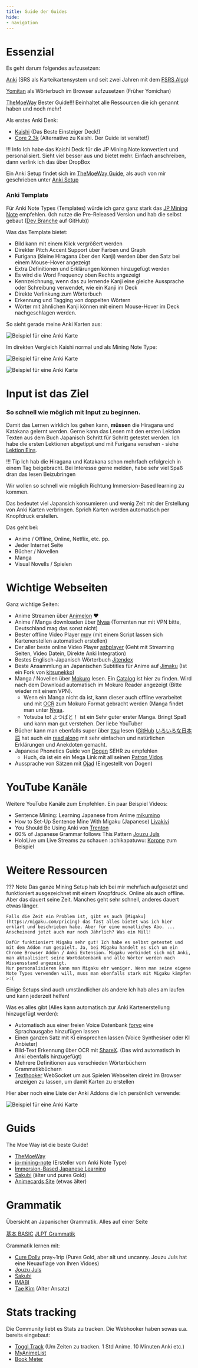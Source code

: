 ```yaml
---
title: Guide der Guides
hide:
- navigation
---
```


# Essenzial

Es geht darum folgendes aufzusetzen:

[Anki](https://apps.ankiweb.net/) (SRS als Karteikartensystem und seit zwei Jahren mit dem [FSRS Algo](https://faqs.ankiweb.net/what-spaced-repetition-algorithm.html))

[Yomitan](https://yomitan.wiki/) als Wörterbuch im Browser aufzusetzen (Früher Yomichan)

[TheMoeWay](https://learnjapanese.moe/resources/) Bester Guide!!! Beinhaltet alle Ressourcen die ich genannt haben und noch mehr! 

Als erstes Anki Denk:

- [Kaishi](https://ankiweb.net/shared/info/1196762551) (Das Beste Einsteiger Deck!)
- [Core 2.3k](https://anacreondjt.gitlab.io/docs/coredeck/) (Alternative zu Kaishi. Der Guide ist veraltet!)

!!! Info
    Ich habe das Kaishi Deck für die JP Mining Note konvertiert und personalisiert. Sieht viel besser aus und bietet mehr.
    Einfach anschreiben, dann verlink ich das über DropBox 

Ein Anki Setup findet sich im [TheMoeWay Guide](https://learnjapanese.moe/guide/#quick-anki-setup), als auch von mir geschrieben unter [Anki Setup](../setup/AnkiSetup.md)

### Anki Template

Für Anki Note Types (Templates) würde ich ganz ganz stark das [JP Mining Note](https://arbyste.github.io/jp-mining-note/) empfehlen. (Ich nutze die Pre-Released Version und hab die selbst gebaut ([Dev Branche](https://github.com/arbyste/jp-mining-note/tree/dev) auf GitHub))

Was das Template bietet:

- Bild kann mit einem Klick vergrößert werden
- Direkter Pitch Accent Support über Farben und Graph
- Furigana (kleine Hiragana über den Kanji) werden über den Satz bei einem Mouse-Hover angezeigt
- Extra Definitionen und Erklärungen können hinzugefügt werden
- Es wird die Word Frequency oben Rechts angezeigt
- Kennzeichnung, wenn das zu lernende Kanji eine gleiche Aussprache oder Schreibung verwendet, wie ein Kanji im Deck
- Direkte Verlinkung zum Wörterbuch 
- Erkennung und Tagging von doppelten Wörtern
- Wörter mit ähnlichen Kanji können mit einem Mouse-Hover im Deck nachgeschlagen werden.  
 
So sieht gerade meine Anki Karten aus:

![Beispiel für eine Anki Karte](../assets/images/anki_example.png)

Im direkten Vergleich Kaishi normal und als Mining Note Type:

![Beispiel für eine Anki Karte](../assets/images/kaishi_standard.png)

![Beispiel für eine Anki Karte](../assets/images/kaishi_mining_note.png)

# Input ist das Ziel

### So schnell wie möglich mit Input zu beginnen. 

Damit das Lernen wirklich los gehen kann, **müssen** die Hiragana und Katakana gelernt werden. 
Gerne kann das Lesen mit den ersten Lektion Texten aus dem Buch Japanisch Schritt für Schritt getestet werden. 
Ich habe die ersten Lektionen abgetippt und mit Furigana versehen - siehe [Lektion Eins](../lesson_texts/第1課　「食べますか」.md).

!!! Tip
    Ich hab die Hiragana und Katakana schon mehrfach erfolgreich in einem Tag beigebracht. 
    Bei Interesse gerne melden, habe sehr viel Spaß dran das lesen Beizubringen

Wir wollen so schnell wie möglich Richtung Immersion-Based learning zu kommen.

Das bedeutet viel Japansich konsumieren und wenig Zeit mit der Erstellung von Anki Karten verbringen. Sprich Karten werden automatisch per Knopfdruck erstellen.

Das geht bei:

- Anime / Offline, Online, Netflix, etc. pp.
- Jeder Internet Seite
- Bücher / Novellen
- Manga
- Visual Novells / Spielen

# Wichtige Webseiten

Ganz wichtige Seiten:

- Anime Streamen über [Animelon](https://animelon.com/) ♥
- Anime / Manga downloaden über [Nyaa](https://nyaa.si/) (Torrenten nur mit VPN bitte, Deutschland mag das sonst nicht)
- Bester offline Video Player [mpv](https://mpv.io/) (mit einem Script lassen sich Kartenerstellen automatisch erstellen)
- Der aller beste online Video Player [asbplayer](https://killergerbah.github.io/asbplayer/) (Geht mit Streaming Seiten, Video Datein, Direkte Anki Integration)
- Bestes Englisch-Japanisch Wörterbuch [Jitendex](https://jitendex.org/)
- Beste Ansammlung an Japanischen Subtitles für Anime auf [Jimaku](https://jimaku.cc/) (Ist ein Fork von [kitsunekko](https://kitsunekko.net/dirlist.php?dir=subtitles%2Fjapanese%2F))
- Manga / Novellen über [Mokuro](https://reader.mokuro.app/) lesen. Ein [Catalog](https://catalog.mokuro.moe/) ist hier zu finden. Wird nach dem Download automatisch im Mokuro Reader angezeigt (Bitte wieder mit einem VPN).
    - Wenn ein Manga nicht da ist, kann dieser auch offline verarbeitet und mit [OCR](https://github.com/kha-white/mokuro) zum Mokuro Format gebracht werden (Manga findet man unter [Nyaa](https://nyaa.si/). 
    - Yotsuba to! よつばと！ ist ein Sehr guter erster Manga. Bringt Spaß und kann man gut verstehen. Der liebe YouTuber 
- Bücher kann man ebenfalls super über [ttsu](https://reader.ttsu.app/manage) lesen ([GitHub](https://github.com/ttu-ttu/ebook-reader)
[いろいろな日本語](https://www.youtube.com/@iroironanihongo) hat auch ein [read along](https://www.youtube.com/watch?v=Xe8AV2VcGoE) mit sehr einfachen und natürlichen Erklärungen und Anekdoten gemacht. 
- Japanese Phonetics Guide von [Dogen](https://www.youtube.com/watch?v=O6AoilGEers) SEHR zu empfehlen
    - Huch, da ist ein ein Mega Link mit all seinen [Patron Vidos](https://mega.nz/folder/sVEizTTb#Z_0QKuN2GyMphaK9w4-A5Q) 
- Aussprache von Sätzen mit [Ojad](https://www.gavo.t.u-tokyo.ac.jp/ojad/eng/phrasing/index) (Eingestellt von Dogen)

# YouTube Kanäle

Weitere YouTube Kanäle zum Empfehlen. Ein paar Beispiel Videos:

- Sentence Mining: Learning Japanese from Anime [mikumino](https://www.youtube.com/watch?v=B60cj69MSmA)
- How to Set-Up Sentence Mine With Migaku (Japanese)
[Livakivi](https://www.youtube.com/watch?v=2xFe_juNmfk)
- You Should Be Using Anki von [Trenton](https://www.youtube.com/watch?v=_MWtbI4IwfU)
- 60% of Japanese Grammar follows This Pattern [Jouzu Juls](https://www.youtube.com/watch?v=a5HHq0HZbkM)
- HoloLive um Live Streams zu schauen :achikapatuwu: [Korone](https://www.youtube.com/watch?v=MfjNvBjd3sk) zum Beispiel


# Weitere Ressourcen

??? Note
    Das ganze Mining Setup hab ich bei mir mehrfach aufgesetzt und funktioniert ausgezeichnet mit einem Knopfdruck. Online als auch offline. 
    Aber das dauert seine Zeit. Manches geht sehr schnell, anderes dauert etwas länger. 

    Falls die Zeit ein Problem ist, gibt es auch [Migaku](https://migaku.com/pricing) das fast alles bietet was ich hier erklärt und beschrieben habe. Aber für eine monatliches Abo. ... Anscheinend jetzt auch nur noch Jährlich? Was ein Müll! 

    Dafür funktioniert Migaku sehr gut! Ich habe es selbst getestet und mit dem Addon rum gespielt. Ja, bei Migaku handelt es sich um ein Chrome Browser Addon / Anki Extension. Migaku verbindet sich mit Anki, man aktualisiert seine Wortdatenbank und alle Wörter werden nach Wissensstand angezeigt. 
    Nur personalisieren kann man Migaku ehr weniger. Wenn man seine eigene Note Types verwenden will, muss man ebenfalls stark mit Migaku kämpfen >:(


Einige Setups sind auch umständlicher als andere
Ich hab alles am laufen und kann jederzeit helfen! 

Was es alles gibt (Alles kann automatisch zur Anki Kartenerstellung hinzugefügt werden):

- Automatisch aus einer freien Voice Datenbank [forvo](https://forvo.comsearch牛乳) eine Sprachausgabe hinzufügen lassen
- Einen ganzen Satz mit Ki einsprechen lassen (Voice Synthesiser oder KI Anbieter)
- Bild-Text Erkennung über OCR mit [ShareX](https://getsharex.com). (Das wird automatisch in Anki ebenfalls hinzugefügt)
- Mehrere Definitionen aus verschieden Wörterbüchern  Grammatikbüchern
- [Texthooker](https://kamwithk.github.ioexSTATictracker.html) WebSocket um aus Spielen  Webseiten direkt im Browser anzeigen zu lassen, um damit Karten zu erstellen 


Hier aber noch eine Liste der Anki Addons die Ich persönlich verwende:

![Beispiel für eine Anki Karte](../assets/images/anki_addons.png)

# Guids

The Moe Way ist die beste Guide!

- [TheMoeWay](https://learnjapanese.moeguide)
- [jp-mining-note](https://arbyste.github.iojp-mining-note) (Ersteller vom Anki Note Type)
- [Immersion-Based Japanese Learning](https://donkuri.github.iolearn-japanese)
- [Sakubi](https://gohoneko.neocities.orglearnanonsakubi) (älter und pures Gold)
- [Animecards Site](https://animecards.siteminefromanime) (etwas älter)

# Grammatik

Übersicht an Japanischer Grammatik. Alles auf einer Seite

[基本  BASIC](https://djtarchive.neocities.orgbunpoufull_day#top)
[JLPT Grammatik](https://jlptgrammarlist.neocities.org)

Grammatik lernen mit:

- [Cure Dolly](https://www.youtube.comchannelUCkdmU8hGK4Fg3LghTVtKltQ) pray~1rip (Pures Gold, aber alt und uncanny. Jouzu Juls hat eine Neuauflage von Ihren Vidoes)
- [Jouzu Juls](https://www.youtube.comwatchv=cGA6Tj9_lSg)
- [Sakubi](hhttps://gohoneko.neocities.orglearnanonsakubi)
- [IMABI](https://imabi.orgwhat-is-japanese)
- [Tae Kim](hhttps://guidetojapanese.orglearn) (Alter Ansatz)

# Stats tracking

Die Community liebt es Stats zu tracken. Die Webhooker haben sowas u.a. bereits eingebaut:

- [Toggl Track](https://toggl.com) (Um Zeiten zu tracken. 1 Std Anime. 10 Minuten Anki etc.)
- [MyAnimeList](https://myanimelist.net)
- [Book Meter](https://bookmeter.com)
